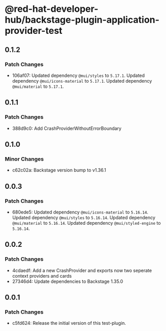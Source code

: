 # @red-hat-developer-hub/backstage-plugin-application-provider-test

## 0.1.2

### Patch Changes

- 106af07: Updated dependency `@mui/styles` to `5.17.1`.
  Updated dependency `@mui/icons-material` to `5.17.1`.
  Updated dependency `@mui/material` to `5.17.1`.

## 0.1.1

### Patch Changes

- 388d9c0: Add CrashProviderWithoutErrorBoundary

## 0.1.0

### Minor Changes

- c62c02a: Backstage version bump to v1.36.1

## 0.0.3

### Patch Changes

- 680ede5: Updated dependency `@mui/icons-material` to `5.16.14`.
  Updated dependency `@mui/styles` to `5.16.14`.
  Updated dependency `@mui/material` to `5.16.14`.
  Updated dependency `@mui/styled-engine` to `5.16.14`.

## 0.0.2

### Patch Changes

- 4cdaedf: Add a new CrashProvider and exports now two seperate context providers and cards
- 27346d4: Update dependencies to Backstage 1.35.0

## 0.0.1

### Patch Changes

- c5fd624: Release the initial version of this test-plugin.

